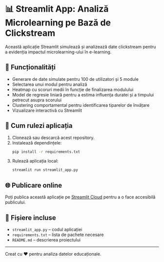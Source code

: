 # 📊 Streamlit App: Analiză Microlearning pe Bază de Clickstream

Această aplicație Streamlit simulează și analizează date clickstream pentru a evidenția impactul microlearning-ului în e-learning.

## 🔧 Funcționalități

- Generare de date simulate pentru 100 de utilizatori și 5 module
- Selectarea unui modul pentru analiză
- Heatmap cu scoruri medii în funcție de finalizarea modulului
- Model de regresie liniară pentru a estima influența duratei și a timpului petrecut asupra scorului
- Clustering comportamental pentru identificarea tiparelor de învățare
- Vizualizare interactivă cu Streamlit

## 🚀 Cum rulezi aplicația

1. Clonează sau descarcă acest repository.
2. Instalează dependințele:
   ```bash
   pip install -r requirements.txt
   ```
3. Rulează aplicația local:
   ```bash
   streamlit run streamlit_app.py
   ```

## 🌐 Publicare online

Poți publica această aplicație pe [Streamlit Cloud](https://streamlit.io/cloud) pentru a o face accesibilă publicului.

## 📁 Fișiere incluse

- `streamlit_app.py` – codul aplicației
- `requirements.txt` – lista de pachete necesare
- `README.md` – descrierea proiectului

---

Creat cu ❤️ pentru analiza datelor educaționale.

